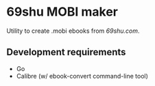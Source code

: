 # 69shu MOBI maker

Utility to create .mobi ebooks from *69shu.com*.

## Development requirements

- Go
- Calibre (w/ ebook-convert command-line tool)
